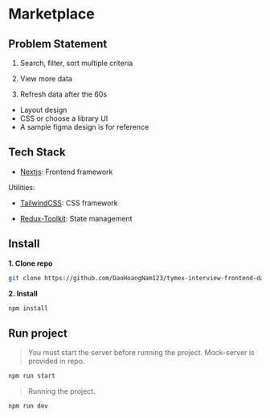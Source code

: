 # Marketplace

## Problem Statement

1. Search, filter, sort multiple criteria

2. View more data

3. Refresh data after the 60s

- Layout design
- CSS or choose a library UI
- A sample figma design is for reference

## Tech Stack

- [Nextjs](https://nextjs.org/): Frontend framework

Utilities:

- [TailwindCSS](https://tailwindcss.com): CSS framework

- [Redux-Toolkit](https://redux-toolkit.js.org/): State management

## Install

**1. Clone repo**

```bash
git clone https://github.com/DaoHoangNam123/tymex-interview-frontend-dao-hoang-nam.git; cd tymex-interview-frontend-dao-hoang-nam
```

**2. Install**

```bash
npm install
```

## Run project

> You must start the server before running the project. Mock-server is provided in repo.

```bash
npm run start
```

> Running the project.

```bash
npm run dev
```
